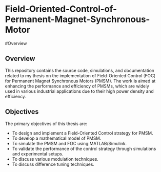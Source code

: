 # Field-Oriented-Control-of-Permanent-Magnet-Synchronous-Motor
#Overview
## Overview

This repository contains the source code, simulations, and documentation related to my thesis on the implementation of Field-Oriented Control (FOC) for Permanent Magnet Synchronous Motors (PMSM). The work is aimed at enhancing the performance and efficiency of PMSMs, which are widely used in various industrial applications due to their high power density and efficiency.

## Objectives

The primary objectives of this thesis are:

- To design and implement a Field-Oriented Control strategy for PMSM.
- To develop a mathematical model of PMSM.
- To simulate the PMSM and FOC using MATLAB/Simulink.
- To validate the performance of the control strategy through simulations and experimental setups.
- To discuss various modulation techniques.
- To discuss difference tuning techniques.
